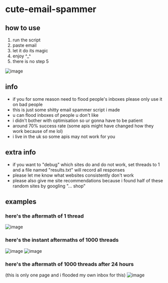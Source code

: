 # cute-email-spammer

## how to use
1. run the script
2. paste email
3. let it do its magic
4. enjoy ^_^
5. there is no step 5
   
![image](https://github.com/user-attachments/assets/ca81148e-b774-4bc3-a988-ad5248d3bf90)

## info
- if you for some reason need to flood people's inboxes please only use it on bad people
- this is just some shitty email spammer script i made
- u can flood inboxes of people u don't like
- i didn't bother with optimisation so ur gonna have to be patient
- around 70% success rate (some apis might have changed how they work because of me lol)
- i live in the uk so some apis may not work for you

## extra info
- if you want to "debug" which sites do and do not work, set threads to 1 and a file named "results.txt" will record all responses
- please let me know what websites consistently don't work
- please also give me site recommendations because i found half of these random sites by googling "... shop"

## examples
### here's the aftermath of 1 thread
![image](https://github.com/user-attachments/assets/400a61ba-f6df-4be2-b01e-28b46d0bbccc)
### here's the instant aftermaths of 1000 threads
![image](https://github.com/user-attachments/assets/dc260e03-2b79-4ac6-99ff-ae86642ae487)
![image](https://github.com/user-attachments/assets/c97b3396-09bb-4e89-a8d9-98e9e42efba4)
### here's the aftermath of 1000 threads after 24 hours
(this is only one page and i flooded my own inbox for this)
![image](https://github.com/user-attachments/assets/cd3b0917-91db-4838-b9b4-9415f78d9234)

